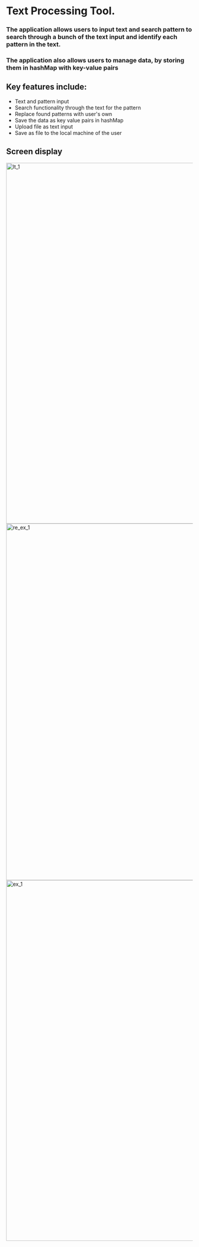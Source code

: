 # Text Processing Tool.
### The application allows users to input text and search pattern to search through a bunch of the  text input and identify each pattern in the text.
### The application also allows users to manage data, by storing them in hashMap with key-value pairs
## Key features include:
- Text and pattern input
- Search functionality through the text for the pattern
- Replace found patterns with user's own
- Save the data as key value pairs in hashMap
- Upload file as text input
- Save as file to the local machine of the user

## Screen display
<img width="971" alt="lt_1" src="https://github.com/user-attachments/assets/09f796a1-5fb9-407b-856e-61250b220a23">

<img width="960" alt="re_ex_1" src="https://github.com/user-attachments/assets/31b9b139-0a15-4fa7-ae27-9274b60afc71">
<img width="971" alt="ex_1" src="https://github.com/user-attachments/assets/96f24e1d-1abb-4fbb-81a0-52aa3a4275d3">


